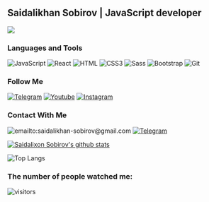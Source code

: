 ## Saidalikhan Sobirov | JavaScript developer

![](https://readme-typing-svg.herokuapp.com?font=Montserrat&color=coral&lines=I'm+a+Frontend+Developer;I'm+a+React+JS+Developer;I'm+a+VUE+JS+Developer)

### Languages and Tools

![ JavaScript ](https://img.shields.io/badge/-JavaScript-082032?style=for-the-badge&logo=JavaScript&logoColor=#FEC260)
![ React ](https://img.shields.io/badge/-React-082032?style=for-the-badge&logo=React&logoColor=#61DAFB)
![ HTML ](https://img.shields.io/badge/-HTML5-082032?style=for-the-badge&logo=HTML5&logoColor=#185ADB)
![ CSS3 ](https://img.shields.io/badge/-CSS3-082032?style=for-the-badge&logo=CSS3&logoColor=1572B6)
![ Sass ](https://img.shields.io/badge/-Sass-082032?style=for-the-badge&logo=Sass&logoColor=CC6699)
![ Bootstrap ](https://img.shields.io/badge/-Bootstrap-082032?style=for-the-badge&logo=Bootstrap&logoColor=#7952B3)
![ Git ](https://img.shields.io/badge/-Git-082032?style=for-the-badge&logo=Git&logoColor=#F05032)

### Follow Me

[![ Telegram ](https://img.shields.io/badge/-Telegram-082032?style=for-the-badge&logo=Telegram&logoColor=#26A5E4)](https://t.me/saidalikhansobirov)
[![ Youtube ](https://img.shields.io/badge/-YouTube-082032?style=for-the-badge&logo=Youtube&logoColor=FF0000)](https://bit.ly/3wF1CWm) [![ Instagram ](https://img.shields.io/badge/-Instagram-082032?style=for-the-badge&logo=Instagram&logoColor=#E4405F)](https://bit.ly/3sSx7di)

### Contact With Me

![ emailto:saidalikhan-sobirov@gmail.com ](https://img.shields.io/badge/-saidalikhan.sobirov@gmail.com-082032?style=for-the-badge&logo=Gmail&logoColor=#EA4335)
[![ Telegram ](https://img.shields.io/badge/-Telegram-082032?style=for-the-badge&logo=Telegram&logoColor=#26A5E4)](https://t.me/saidalikhan)

[![Saidalixon Sobirov's github stats](https://github-readme-stats.vercel.app/api?username=saidalixon-sobirov)](https://github.com/saidalixon-sobirov/github-readme-stats)

![ Top Langs ](https://github-readme-stats.vercel.app/api/top-langs/?username=saidalixon-sobirov&langs_count=8&theme=vue)
<!--  -->



### The number of people watched me:


![visitors](https://visitor-badge.glitch.me/badge?page_id=saidalixon-sobirov)

